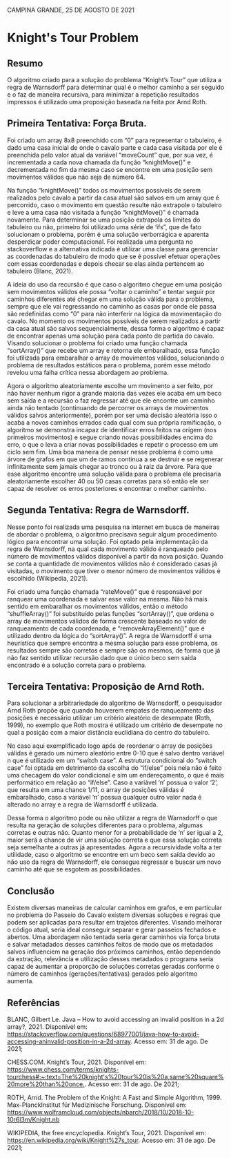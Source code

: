 CAMPINA GRANDE, 25 DE AGOSTO DE 2021

# Knight's Tour Problem

## Resumo
O algoritmo criado para a solução do problema “Knight’s Tour” que utiliza a regra de Warnsdorff
para determinar qual é o melhor caminho a ser seguido e o faz de maneira recursiva, para minimizar
a repetição resultados impressos é utilizado uma proposição baseada na feita por Arnd Roth.

## Primeira Tentativa: Força Bruta.
Foi criado um array 8x8 preenchido com “0” para representar o tabuleiro, é dado uma casa inicial
de onde o cavalo parte e cada casa visitada por ele é preenchida pelo valor atual da variável
“moveCount” que, por sua vez, é incrementada a cada nova chamada da função “knightMove()” e
decrementada no fim da mesma caso se encontre em uma posição sem movimentos válidos que não
seja de número 64.

Na função “knightMove()” todos os movimentos possíveis de serem realizados pelo cavalo a
partir da casa atual são salvos em um array que é percorrido, caso o movimento em questão resulte
não extrapole o tabuleiro e leve a uma casa não visitada a função “knightMove()” é chamada
novamente. Para determinar se uma posição extrapola os limites do tabuleiro ou não, primeiro foi
utilizado uma série de ‘ifs”, que de fato solucionam o problema, porém é uma solução verborrágica
e aparenta desperdiçar poder computacional. Foi realizada uma pergunta no stackoverflow e a
alternativa indicada é utilizar uma classe para gerenciar as coordenadas do tabuleiro de modo que se
é possível efetuar operações com essas coordenadas e depois checar se elas ainda pertencem ao
tabuleiro (Blanc, 2021).

A ideia do uso da recursão é que caso o algoritmo chegue em uma posição sem movimentos
válidos ele possa “voltar o caminho” e tentar seguir por caminhos diferentes até chegar em uma
solução válida para o problema, sempre que ele vai regressando no caminho as casas por onde ele
passa são redefinidas como “0” para não interferir na lógica da movimentação do cavalo. No
momento os movimentos possíveis de serem realizados a partir da casa atual são salvos
sequencialmente, dessa forma o algoritmo é capaz de encontrar apenas uma solução para cada ponto
de partida do cavalo. Visando solucionar o problema foi criado uma função chamada “sortArray()”
que recebe um array e retorna ele embaralhado, essa função foi utilizada para embaralhar o array de
movimentos válidos, solucionando o problema de resultados estáticos para o problema, porém esse
método revelou uma falha crítica nessa abordagem ao problema.

Agora o algoritmo aleatoriamente escolhe um movimento a ser feito, por não haver nenhum
rigor a grande maioria das vezes ele acaba em um beco sem saída e a recursão o faz regressar até
que ele encontre um caminho ainda não tentado (continuando de percorrer os arrays de movimentos
válidos salvos anteriormente), porém por ser uma decisão aleatória isso o acaba a novos caminhos
errados cada qual com sua própria ramificação, o algoritmo se demonstra incapaz de identificar
erros feitos na origem (nos primeiros movimentos) e segue criando novas possibilidades encima do
erro, o que o leva a criar novas possibilidades e repetir o processo em um ciclo sem fim. Uma boa
maneira de pensar nesse problema é como uma árvore de grafos em que um de ramos continua a se
destruir e se regenerar infinitamente sem jamais chegar ao tronco ou à raiz da árvore. Para que esse
algoritmo encontre uma solução válida para o problema ele precisaria aleatoriamente escolher 40 ou
50 casas corretas para só então ele ser capaz de resolver os erros posteriores e encontrar o melhor
caminho.

## Segunda Tentativa: Regra de Warnsdorff.
Nesse ponto foi realizada uma pesquisa na internet em busca de maneiras de abordar o problema, o
algoritmo precisava seguir algum procedimento lógico para encontrar uma solução. Foi optado pela
implementação da regra de Warnsdorff, na qual cada movimento válido é ranqueado pelo número
de movimentos válidos disponível a partir da nova posição. Quando se conta a quantidade de
movimentos válidos não é considerado casas já visitadas, o movimento que tiver o menor número
de movimentos válidos é escolhido (Wikipedia, 2021).

Foi criado uma função chamada “rateMove()” que é responsável por ranquear uma
coordenada e salvar esse valor na mesma. Não há mais sentido em embaralhar os movimentos
válidos, então o método “shuffleArray()” foi substituído pelas funções “sortArray()”, que ordena o
array de movimentos válidos de forma crescente baseado no valor de ranqueamento de cada
coordenada, e “removeArrayElement()” que é utilizado dentro da lógica do “sortArray()”.
A regra de Warnsdorff é uma heurística que sempre encontra a mesma solução para esse
problema, os resultados sempre são corretos e sempre são os mesmos, de forma que já não faz
sentido utilizar recursão dado que o único beco sem saída encontrado é a solução correta para o
problema.

## Terceira Tentativa: Proposição de Arnd Roth.
Para solucionar a arbitrariedade do algoritmo de Warnsdorff, o pesquisador Arnd Roth propõe que
quando houverem empates de ranqueamento das posições é necessário utilizar um critério aleatório
de desempate (Roth, 1999), no exemplo que Roth mostra é utilizado um critério de desempate no
qual a posição com a maior distância euclidiana do centro do tabuleiro.

No caso aqui exemplificado logo após de reordenar o array de posições válidas é gerado um
número aleatório entre 0-10 que é salvo dentro variável n que é utilizado em um “switch case”. A
estrutura condicional do “switch case” foi optada em detrimento da escolha do “if/else” pois nela
não é feito uma checagem do valor condicional e sim um endereçamento, o que é mais performático
em relação ao “if/else”. Caso a variável ‘n’ possua o valor ‘2’, que resulta em uma chance 1/11, o
array de posições válidas é embaralhado, caso a variável ‘n’ possua qualquer outro valor nada é
alterado no array e a regra de Warnsdorff é utilizada.

Dessa forma o algoritmo pode ou não utilizar a regra de Warnsdorff o que resulta na geração
de soluções diferentes para o problema, algumas corretas e outras não. Quanto menor for a
probabilidade de ‘n’ ser igual a 2, maior será a chance de vir uma solução correta e que essa solução
correta seja semelhante a outras já apresentadas. Agora a recursividade volta a ter utilidade, caso o
algoritmo se encontre em um beco sem saída devido ao não uso da regra de Warnsdorff, ele
consegue regressar e buscar um novo caminho até que se esgotem as possibilidades.

## Conclusão
Existem diversas maneiras de calcular caminhos em grafos, e em particular no problema do Passeio
do Cavalo existem diversas soluções e regras que podem ser aplicadas para resultar em trajetos
diferentes. Visando melhorar o código atual, seria ideal conseguir separar e gerar passeios fechados
e abertos.
Uma abordagem não tentada seria gerar caminhos via força bruta e salvar metadados desses
caminhos feitos de modo que os metadados salvos influenciem na geração dos próximos caminhos,
então dependendo da extração, relevância e utilização desses metadados o programa seria capaz de
aumentar a proporção de soluções corretas geradas conforme o número de caminhos
(gerações/tentativas) gerados pelo algoritmo aumenta.

## Referências
BLANC, Gilbert Le. Java – How to avoid accessing an invalid position in a 2d array?, 2021.
Disponível em: <https://stackoverflow.com/questions/68977001/java-how-to-avoid-accessing-aninvalid-position-in-a-2d-array>. Acesso em: 31 de ago. De 2021;

CHESS.COM. Knight’s Tour, 2021. Disponível em: <https://www.chess.com/terms/knights-tourchess#:~:text=The%20knight's%20tour%20is%20a,same%20square%20more%20than%20once.>.
Acesso em: 31 de ago. De 2021;

ROTH, Arnd. The Problem of the Knight: A Fast and Simple Algorithm, 1999. Max-PlanckInstitut für Medizinische Forschung. Disponível em:
<https://www.wolframcloud.com/objects/nbarch/2018/10/2018-10-10r6l3m/Knight.nb>

WIKIPEDIA, the free encyclopedia. Knight’s Tour, 2021. Disponível em:
<https://en.wikipedia.org/wiki/Knight%27s_tour>. Acesso em: 31 de ago. De 2021;

